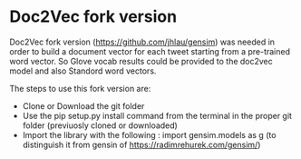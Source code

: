 # Doc2Vec fork version 

Doc2Vec fork version (https://github.com/jhlau/gensim) was needed in order to build a document vector for each tweet starting from a pre-trained word vector. So Glove vocab results could be provided to the doc2vec model and also Standord word vectors.

The steps to use this fork version are:

 * Clone or Download the git folder
 * Use the pip setup.py install command from the terminal in the proper git folder (previuosly cloned or downloaded)
 * Import the library with the following : import gensim.models as g (to distinguish it from gensin of https://radimrehurek.com/gensim/)
 

